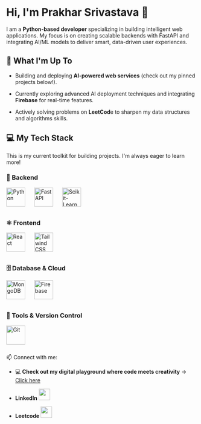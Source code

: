<!-- # Hi, I'm Prakhar Srivastava 👋

I'm a **Python-based developer** passionate about **AI/ML** and building **web services integrated with AI**.  
I enjoy working with **FastAPI, React, Tailwind CSS, and MongoDB**, and I’m exploring **Firebase integration**.

- 🔭 Currently working on: AI/ML projects and web services  
- 🌱 Learning: Advanced web integrations and AI deployment  
- 💬 Ask me about: Python, AI/ML, FastAPI, React, Tailwind CSS, MongoDB  
- ⚡ Fun fact: I also practice **DSA on LeetCode**  

📫 Connect with me:  
- 💻 **Check out my digital playground where code meets creativity** → [Click here](https://portfolio-six-fawn-3q5nmgvo8d.vercel.app/)  
- **LinkedIn** [<img src="https://cdn-icons-png.flaticon.com/512/174/174857.png" width="30"/>](https://www.linkedin.com/in/prakhar-srivastava-58bb85303/)  

- **Leetcode** [<img src="https://upload.wikimedia.org/wikipedia/commons/1/19/LeetCode_logo_black.png" width="30"/>](https://leetcode.com/u/Prakhar_Logics/)

![GitHub Stats](https://github-readme-stats.vercel.app/api?username=TechNinja-dev&show_icons=true&theme=radical) -->


# Hi, I'm Prakhar Srivastava 👋

I am a **Python-based developer** specializing in building intelligent web applications. My focus is on creating scalable backends with FastAPI and integrating AI/ML models to deliver smart, data-driven user experiences.

## 🚀 What I'm Up To

- Building and deploying **AI-powered web services** (check out my pinned projects below!).

- Currently exploring advanced AI deployment techniques and integrating **Firebase** for real-time features.

- Actively solving problems on **LeetCod**e to sharpen my data structures and algorithms skills.


## 💻 My Tech Stack

This is my current toolkit for building projects. I'm always eager to learn more!

### 🧠 Backend
<p align="left">
  <img src="https://cdn.jsdelivr.net/gh/devicons/devicon/icons/python/python-original.svg" height="50" style="margin-right: 20px; margin-bottom: 10px;" alt="Python" />
  <img src="https://cdn.jsdelivr.net/gh/devicons/devicon/icons/fastapi/fastapi-original.svg" height="50" style="margin-right: 20px; margin-bottom: 10px;" alt="FastAPI" />
  <img src="https://cdn.jsdelivr.net/gh/devicons/devicon/icons/scikitlearn/scikitlearn-original.svg" height="50" style="margin-right: 20px; margin-bottom: 10px;" alt="Scikit-Learn" />
</p>

### ⚛️ Frontend
<p align="left">
  <img src="https://cdn.jsdelivr.net/gh/devicons/devicon/icons/react/react-original.svg" height="50" style="margin-right: 20px; margin-bottom: 10px;" alt="React" />
  <img src="https://cdn.jsdelivr.net/gh/devicons/devicon@latest/icons/tailwindcss/tailwindcss-original.svg" height="50" style="margin-right: 20px; margin-bottom: 10px;" alt="Tailwind CSS" />
</p>


### 🗄️ Database & Cloud
<p align="left">
  <img src="https://cdn.jsdelivr.net/gh/devicons/devicon/icons/mongodb/mongodb-original.svg" height="50" style="margin-right: 20px; margin-bottom: 10px;" alt="MongoDB" />
  <img src="https://cdn.jsdelivr.net/gh/devicons/devicon/icons/firebase/firebase-plain.svg" height="50" style="margin-right: 20px; margin-bottom: 10px;" alt="Firebase" />
</p>

### 🧰 Tools & Version Control
<p align="left">
  <img src="https://cdn.jsdelivr.net/gh/devicons/devicon/icons/git/git-original.svg" height="50" style="margin-right: 20px; margin-bottom: 10px;" alt="Git" />
</p>



📫 Connect with me:  
- 💻 **Check out my digital playground where code meets creativity** → [Click here](https://portfolio-six-fawn-3q5nmgvo8d.vercel.app/)  
- **LinkedIn** [<img src="https://cdn-icons-png.flaticon.com/512/174/174857.png" width="30"/>](https://www.linkedin.com/in/prakhar-srivastava-58bb85303/)  

- **Leetcode** [<img src="https://upload.wikimedia.org/wikipedia/commons/1/19/LeetCode_logo_black.png" width="30"/>](https://leetcode.com/u/Prakhar_Logics/)


<!--
Next Step for you, Prakhar:

Don't forget to pin your best repositories to your profile! This is the most important part.
Go to your profile page, click "Customize your pins," and select the projects you want to feature.
Make sure those projects have great READMEs with screenshots or GIFs!
-->